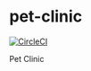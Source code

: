 # pet-clinic

[![CircleCI](https://circleci.com/gh/Aleksuson/pet-clinic.svg?style=svg)](https://circleci.com/gh/Aleksuson/pet-clinic)

Pet Clinic
